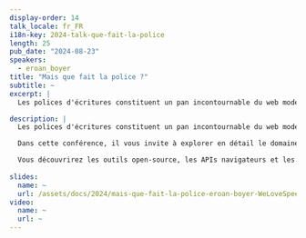 ```yaml
---
display-order: 14
talk_locale: fr_FR
i18n-key: 2024-talk-que-fait-la-police
length: 25
pub_date: "2024-08-23"
speakers:
  - eroan_boyer
title: "Mais que fait la police ?"
subtitle: ~
excerpt: |
  Les polices d'écritures constituent un pan incontournable du web moderne. Faciles à intégrer, elles contribuent à forger l’identité visuelle d’un site, reflétant ses valeurs et son positionnement, qu’il soit dynamique, contemporain, sérieux ou plus informel. Toutefois, nos très chères webfonts dissimulent une réalité plus douloureuse : elles peuvent considérablement ralentir les performances d'un site, affectant ainsi l'expérience utilisateur (UX).

description: |
  Les polices d'écritures constituent un pan incontournable du web moderne. Faciles à intégrer, elles contribuent à forger l’identité visuelle d’un site, reflétant ses valeurs et son positionnement, qu’il soit dynamique, contemporain, sérieux ou plus informel. Toutefois, nos très chères webfonts dissimulent une réalité plus douloureuse : elles peuvent considérablement ralentir les performances d'un site, affectant ainsi l'expérience utilisateur (UX).

  Dans cette conférence, il vous invite à explorer en détail le domaine des polices de caractères. Il exposera les défis spécifiques que posent ces éléments sur les performances des sites et leur effet sur les Core Web Vitals. Il présentera également des stratégies d'optimisation éprouvées pour faire face à ces dégradations.

  Vous découvrirez les outils open-source, les APIs navigateurs et les standards HTML/CSS qui permettent d'optimiser l'utilisation des polices web, garantissant une intégration qui ne compromet pas la fluidité ni la rapidité de votre site.
  
slides:
  name: ~
  url: /assets/docs/2024/mais-que-fait-la-police-eroan-boyer-WeLoveSpeed2024.pdf
video:
  name: ~
  url: ~
---
```

